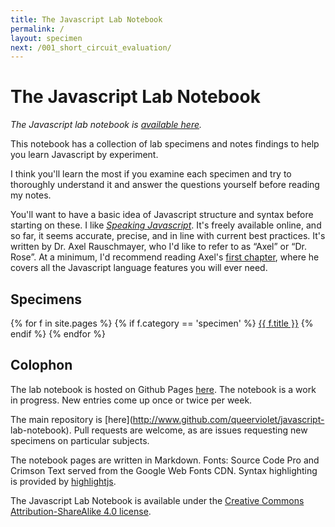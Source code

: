 ```yaml
---
title: The Javascript Lab Notebook
permalink: /
layout: specimen
next: /001_short_circuit_evaluation/
---
```


# The Javascript Lab Notebook #

*The Javascript lab notebook is [available here](http://www.ashi.works/javascript-lab-notebook).*

This notebook has a collection of lab specimens and notes findings to help you
learn Javascript by experiment.

I think you'll learn the most if you examine each specimen and try to thoroughly
understand it and answer the questions yourself before reading my notes.

You'll want to have a basic idea of Javascript structure and syntax before
starting on these. I like _[Speaking Javascript](http://speakingjs.com/es5/index.html)_.
It's freely available online, and so far, it seems accurate, precise, and in line
with current best practices. It's written by Dr. Axel Rauschmayer, who I'd
like to refer to as &#8220;Axel&#8221; or &#8220;Dr. Rose&#8221;. At a minimum,
I'd recommend reading Axel's [first chapter](http://speakingjs.com/es5/ch01.html),
where he covers all the Javascript language features you will ever need.

## Specimens ##

{% for f in site.pages %}
{% if f.category == 'specimen' %}
<a href="{{ f.url }}">{{ f.title }}</a>
{% endif %}
{% endfor %}

## Colophon ##

The lab notebook is hosted on Github Pages [here](http://www.ashi.works/javascript-lab-notebook). The
notebook is a work in progress. New entries come up once or twice per week.

The main repository is [here](http://www.github.com/queerviolet/javascript-
lab-notebook). Pull requests are welcome, as are issues requesting new
specimens on particular subjects.

The notebook pages are written in Markdown. Fonts: Source Code Pro and Crimson
Text served from the Google Web Fonts CDN. Syntax highlighting is provided by
[highlightjs](https://highlightjs.org/).

The Javascript Lab Notebook is available under the [Creative Commons Attribution-ShareAlike 4.0 license](https://creativecommons.org/licenses/by-sa/4.0/).
